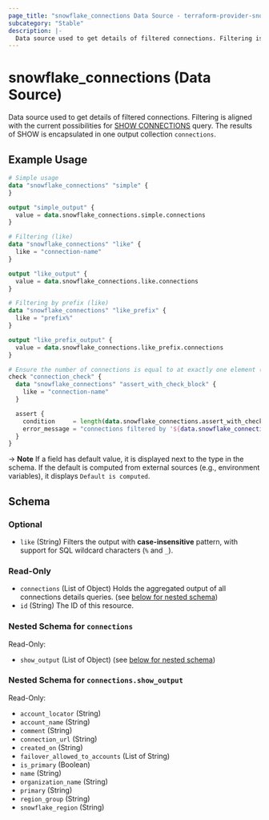 ```yaml
---
page_title: "snowflake_connections Data Source - terraform-provider-snowflake"
subcategory: "Stable"
description: |-
  Data source used to get details of filtered connections. Filtering is aligned with the current possibilities for SHOW CONNECTIONS https://docs.snowflake.com/en/sql-reference/sql/show-connections query. The results of SHOW is encapsulated in one output collection connections.
---
```


# snowflake_connections (Data Source)

Data source used to get details of filtered connections. Filtering is aligned with the current possibilities for [SHOW CONNECTIONS](https://docs.snowflake.com/en/sql-reference/sql/show-connections) query. The results of SHOW is encapsulated in one output collection `connections`.

## Example Usage

```terraform
# Simple usage
data "snowflake_connections" "simple" {
}

output "simple_output" {
  value = data.snowflake_connections.simple.connections
}

# Filtering (like)
data "snowflake_connections" "like" {
  like = "connection-name"
}

output "like_output" {
  value = data.snowflake_connections.like.connections
}

# Filtering by prefix (like)
data "snowflake_connections" "like_prefix" {
  like = "prefix%"
}

output "like_prefix_output" {
  value = data.snowflake_connections.like_prefix.connections
}

# Ensure the number of connections is equal to at exactly one element (with the use of check block)
check "connection_check" {
  data "snowflake_connections" "assert_with_check_block" {
    like = "connection-name"
  }

  assert {
    condition     = length(data.snowflake_connections.assert_with_check_block.connections) == 1
    error_message = "connections filtered by '${data.snowflake_connections.assert_with_check_block.like}' returned ${length(data.snowflake_connections.assert_with_check_block.connections)} connections where one was expected"
  }
}
```

-> **Note** If a field has default value, it is displayed next to the type in the schema. If the default is computed from external sources (e.g., environment variables), it displays `Default is computed`.

<!-- schema generated by tfplugindocs -->
## Schema

### Optional

- `like` (String) Filters the output with **case-insensitive** pattern, with support for SQL wildcard characters (`%` and `_`).

### Read-Only

- `connections` (List of Object) Holds the aggregated output of all connections details queries. (see [below for nested schema](#nestedatt--connections))
- `id` (String) The ID of this resource.

<a id="nestedatt--connections"></a>
### Nested Schema for `connections`

Read-Only:

- `show_output` (List of Object) (see [below for nested schema](#nestedobjatt--connections--show_output))

<a id="nestedobjatt--connections--show_output"></a>
### Nested Schema for `connections.show_output`

Read-Only:

- `account_locator` (String)
- `account_name` (String)
- `comment` (String)
- `connection_url` (String)
- `created_on` (String)
- `failover_allowed_to_accounts` (List of String)
- `is_primary` (Boolean)
- `name` (String)
- `organization_name` (String)
- `primary` (String)
- `region_group` (String)
- `snowflake_region` (String)
